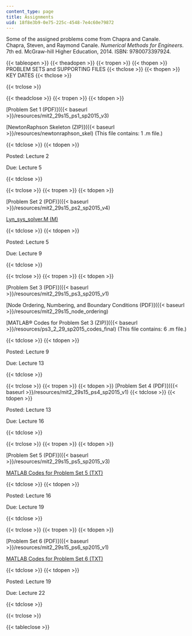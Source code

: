 ```yaml
---
content_type: page
title: Assignments
uid: 18f8e3b9-0e75-225c-4548-7e4c60e79872
---
```


Some of the assigned problems come from Chapra and Canale.  
Chapra, Steven, and Raymond Canale. _Numerical Methods for Engineers_. 7th ed. McGraw-hill Higher Education, 2014. ISBN: 9780073397924.

{{< tableopen >}}
{{< theadopen >}}
{{< tropen >}}
{{< thopen >}}
PROBLEM SETS and SUPPORTING FILES
{{< thclose >}}
{{< thopen >}}
KEY DATES
{{< thclose >}}

{{< trclose >}}

{{< theadclose >}}
{{< tropen >}}
{{< tdopen >}}


[Problem Set 1 (PDF)]({{< baseurl >}}/resources/mit2_29s15_ps1_sp2015_v3)

[NewtonRaphson Skeleton (ZIP)]({{< baseurl >}}/resources/newtonraphson_skel) (This file contains: 1 .m file.)


{{< tdclose >}}
{{< tdopen >}}


Posted: Lecture 2

Due: Lecture 5


{{< tdclose >}}

{{< trclose >}}
{{< tropen >}}
{{< tdopen >}}


[Problem Set 2 (PDF)]({{< baseurl >}}/resources/mit2_29s15_ps2_sp2015_v4)

[Lyn\_sys\_solver.M (M)](/courses/mechanical-engineering/2-29-numerical-fluid-mechanics-spring-2015/assignments/Lyn_sys_solver.m.txt)


{{< tdclose >}}
{{< tdopen >}}


Posted: Lecture 5

Due: Lecture 9


{{< tdclose >}}

{{< trclose >}}
{{< tropen >}}
{{< tdopen >}}


[Problem Set 3 (PDF)]({{< baseurl >}}/resources/mit2_29s15_ps3_sp2015_v1)

[Node Ordering, Numbering, and Boundary Conditions (PDF)]({{< baseurl >}}/resources/mit2_29s15_node_ordering)

[MATLAB® Codes for Problem Set 3 (ZIP)]({{< baseurl >}}/resources/ps3_2_29_sp2015_codes_final) (This file contains: 6 .m file.)


{{< tdclose >}}
{{< tdopen >}}


Posted: Lecture 9

Due: Lecture 13


{{< tdclose >}}

{{< trclose >}}
{{< tropen >}}
{{< tdopen >}}
[Problem Set 4 (PDF)]({{< baseurl >}}/resources/mit2_29s15_ps4_sp2015_v1)
{{< tdclose >}}
{{< tdopen >}}


Posted: Lecture 13

Due: Lecture 16


{{< tdclose >}}

{{< trclose >}}
{{< tropen >}}
{{< tdopen >}}


[Problem Set 5 (PDF)]({{< baseurl >}}/resources/mit2_29s15_ps5_sp2015_v3)

[MATLAB Codes for Problem Set 5 (TXT)](/courses/mechanical-engineering/2-29-numerical-fluid-mechanics-spring-2015/assignments/MATLAB_Script_for_Problem_Set5.txt)


{{< tdclose >}}
{{< tdopen >}}


Posted: Lecture 16

Due: Lecture 19


{{< tdclose >}}

{{< trclose >}}
{{< tropen >}}
{{< tdopen >}}


[Problem Set 6 (PDF)]({{< baseurl >}}/resources/mit2_29s15_ps6_sp2015_v1)

[MATLAB Codes for Problem Set 6 (TXT)](/courses/mechanical-engineering/2-29-numerical-fluid-mechanics-spring-2015/assignments/MATLAB_Script_for_Problem_Set6.txt)


{{< tdclose >}}
{{< tdopen >}}


Posted: Lecture 19

Due: Lecture 22


{{< tdclose >}}

{{< trclose >}}

{{< tableclose >}}